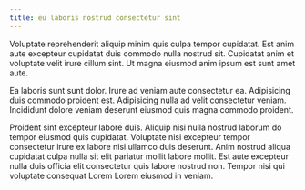 ```yaml
---
title: eu laboris nostrud consectetur sint
---
```


Voluptate reprehenderit aliquip minim quis culpa tempor cupidatat. Est anim aute excepteur cupidatat duis commodo nulla nostrud sit. Cupidatat anim et voluptate velit irure cillum sint. Ut magna eiusmod anim ipsum est sunt amet aute.

Ea laboris sunt sunt dolor. Irure ad veniam aute consectetur ea. Adipisicing duis commodo proident est. Adipisicing nulla ad velit consectetur veniam. Incididunt dolore veniam deserunt eiusmod quis magna commodo proident.

Proident sint excepteur labore duis. Aliquip nisi nulla nostrud laborum do tempor eiusmod quis cupidatat. Voluptate nisi excepteur tempor consectetur irure ex labore nisi ullamco duis deserunt. Anim nostrud aliqua cupidatat culpa nulla sit elit pariatur mollit labore mollit. Est aute excepteur nulla duis officia elit consectetur quis labore nostrud non. Tempor nisi qui voluptate consequat Lorem Lorem eiusmod in veniam.